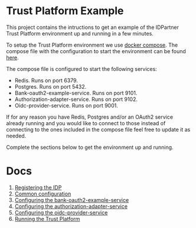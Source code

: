 # Trust Platform Example
This project contains the intructions to get an example of the IDPartner Trust Platform environment up and running in a few minutes.

To setup the Trust Platform environment we use [docker compose](https://docs.docker.com/compose/). The compose file with the configuration to start the environment can be found [here](docker-compose.yml).

The compose file is configured to start the following services:
- Redis. Runs on port 6379.
- Postgres. Runs on port 5432.
- Bank-oauth2-example-service. Runs on port 9101.
- Authorization-adapter-service. Runs on port 9102.
- Oidc-provider-service. Runs on port 9001.

If for any reason you have Redis, Postgres and/or an OAuth2 service already running and you would like to connect to those instead of connecting to the ones included in the compose file feel free to update it as needed.

Complete the sections below to get the environment up and running.

# Docs
1. [Registering the IDP](docs/registering-idps.md)
1. [Common configuration](docs/common-configuration.md)
1. [Configuring the bank-oauth2-example-service](docs/configuring-bank-oauth2-example-service.md)
1. [Configuring the authorization-adapter-service](docs/configuring-authorization-adapter-service.md)
1. [Configuring the oidc-provider-service](docs/configuring-oidc-provider-service.md)
1. [Running the Trust Platform](docs/running-trust-platform.md)